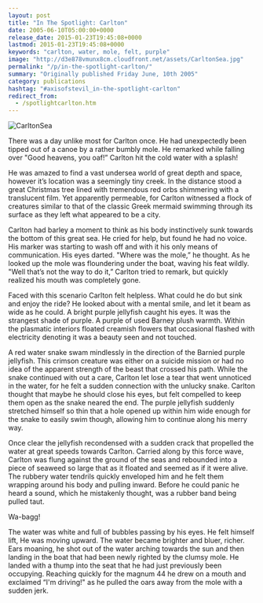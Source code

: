 ```yaml
---
layout: post
title: "In The Spotlight: Carlton"
date: 2005-06-10T05:00:00+0000
release_date: 2015-01-23T19:45:08+0000
lastmod: 2015-01-23T19:45:08+0000
keywords: "carlton, water, mole, felt, purple"
image: "http://d3e878vmunx8cm.cloudfront.net/assets/CarltonSea.jpg"
permalink: "/p/in-the-spotlight-carlton/"
summary: "Originally published Friday June, 10th 2005"
category: publications
hashtag: "#axisofstevil_in-the-spotlight-carlton"
redirect_from:
  - /spotlightcarlton.htm
---
```


[id_1]: http://d3e878vmunx8cm.cloudfront.net/assets/CarltonSea.jpg "CarltonSea"
![CarltonSea][id_1]

There was a day unlike most for Carlton once. He had unexpectedly been tipped out of a canoe by a rather bumbly mole. He remarked while falling over "Good heavens, you oaf!” Carlton hit the cold water with a splash!

He was amazed to find a vast undersea world of great depth and space, however it’s location was a seemingly tiny creek. In the distance stood a great Christmas tree lined with tremendous red orbs shimmering with a translucent film. Yet apparently permeable, for Carlton witnessed a flock of creatures similar to that of the classic Greek mermaid swimming through its surface as they left what appeared to be a city.

Carlton had barley a moment to think as his body instinctively sunk towards the bottom of this great sea. He cried for help, but found he had no voice. His marker was starting to wash off and with it his only means of communication. His eyes darted. "Where was the mole,” he thought. As he looked up the mole was floundering under the boat, waving his feat wildly. "Well that’s not the way to do it,” Carlton tried to remark, but quickly realized his mouth was completely gone.

Faced with this scenario Carlton felt helpless. What could he do but sink and enjoy the ride? He looked about with a mental smile, and let it beam as wide as he could. A bright purple jellyfish caught his eyes. It was the strangest shade of purple. A purple of used Barney plush warmth. Within the plasmatic interiors floated creamish flowers that occasional flashed with electricity denoting it was a beauty seen and not touched.

A red water snake swam mindlessly in the direction of the Barnied purple jellyfish. This crimson creature was either on a suicide mission or had no idea of the apparent strength of the beast that crossed his path. While the snake continued with out a care, Carlton let lose a tear that went unnoticed in the water, for he felt a sudden connection with the unlucky snake. Carlton thought that maybe he should close his eyes, but felt compelled to keep them open as the snake neared the end. The purple jellyfish suddenly stretched himself so thin that a hole opened up within him wide enough for the snake to easily swim though, allowing him to continue along his merry way.

Once clear the jellyfish recondensed with a sudden crack that propelled the water at great speeds towards Carlton. Carried along by this force wave, Carlton was flung against the ground of the seas and rebounded into a piece of seaweed so large that as it floated and seemed as if it were alive. The rubbery water tendrils quickly enveloped him and he felt them wrapping around his body and pulling inward. Before he could panic he heard a sound, which he mistakenly thought, was a rubber band being pulled taut.

Wa-bagg!

The water was white and full of bubbles passing by his eyes. He felt himself lift, He was moving upward. The water became brighter and bluer, richer. Ears moaning, he shot out of the water arching towards the sun and then landing in the boat that had been newly righted by the clumsy mole. He landed with a thump into the seat that he had just previously been occupying. Reaching quickly for the magnum 44 he drew on a mouth and exclaimed “I'm driving!" as he pulled the oars away from the mole with a sudden jerk.
